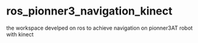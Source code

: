 # ros_pionner3_navigation_kinect
the workspace develped on ros to achieve navigation on pionner3AT robot with kinect

